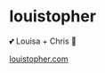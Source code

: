 # louistopher

:two_hearts: Louisa + Chris :revolving_hearts:

[louistopher.com](http://louistopher.com)
